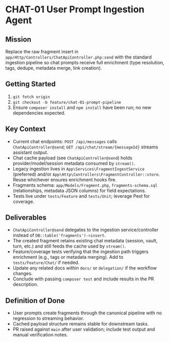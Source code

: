 # CHAT-01 User Prompt Ingestion Agent

## Mission
Replace the raw fragment insert in `app/Http/Controllers/ChatApiController.php:send` with the standard ingestion pipeline so chat prompts receive full enrichment (type resolution, tags, dedupe, metadata merge, link creation).

## Getting Started
1. `git fetch origin`
2. `git checkout -b feature/chat-01-prompt-pipeline`
3. Ensure `composer install` and `npm install` have been run; no new dependencies expected.

## Key Context
- Current chat endpoints: `POST /api/messages` calls `ChatApiController@send`; `GET /api/chat/stream/{messageId}` streams assistant output.
- Chat cache payload (see `ChatApiController@send`) holds provider/model/session metadata consumed by `stream()`.
- Legacy ingestion lives in `App\Services\FragmentIngestService` (preferred) and/or `App\Http\Controllers\FragmentController::store`. Reuse whichever ensures enrichment hooks fire.
- Fragments schema: `app/Models/Fragment.php`, `fragments-schema.sql` (relationships, metadata JSON columns) for field expectations.
- Tests live under `tests/Feature` and `tests/Unit`; leverage Pest for coverage.

## Deliverables
- `ChatApiController@send` delegates to the ingestion service/controller instead of `DB::table('fragments')->insert`.
- The created fragment retains existing chat metadata (session, vault, turn, etc.) and still feeds the cache used by `stream()`.
- Feature/coverage tests verifying that the ingestion path triggers enrichment (e.g., tags or metadata merging). Add to `tests/Feature/Chat/` if needed.
- Update any related docs within `docs/` or `delegation/` if the workflow changes.
- Conclude with passing `composer test` and include results in the PR description.

## Definition of Done
- User prompts create fragments through the canonical pipeline with no regression to streaming behavior.
- Cached payload structure remains stable for downstream tasks.
- PR raised against `main` after user validation; include test output and manual verification notes.
